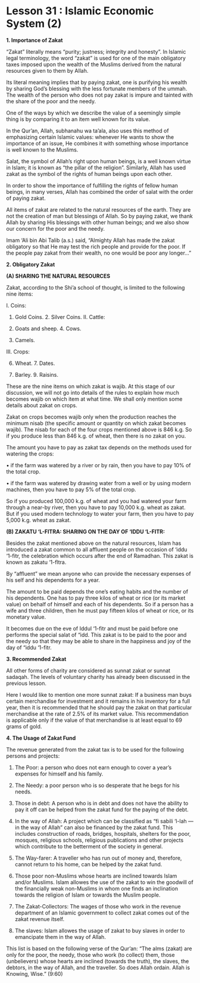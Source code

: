 Lesson 31 : Islamic Economic System (2)
=======================================

**1. Importance of Zakat**

“Zakat” literally means “purity; justness; integrity and honesty”. In
Islamic legal terminology, the word “zakat” is used for one of the main
obligatory taxes imposed upon the wealth of the Muslims derived from the
natural resources given to them by Allah.

Its literal meaning implies that by paying zakat, one is purifying his
wealth by sharing God’s blessing with the less fortunate members of the
ummah. The wealth of the person who does not pay zakat is impure and
tainted with the share of the poor and the needy.

One of the ways by which we describe the value of a seemingly simple
thing is by comparing it to an item well known for its value.

In the Qur’an, Allah, subhanahu wa ta’ala, also uses this method of
emphasizing certain Islamic values: whenever He wants to show the
importance of an issue, He combines it with something whose importance
is well known to the Muslims.

Salat, the symbol of Allah’s right upon human beings, is a well known
virtue in Islam; it is known as “the pillar of the religion”. Similarly,
Allah has used zakat as the symbol of the rights of human beings upon
each other.

In order to show the importance of fulfilling the rights of fellow
human beings, in many verses, Allah has combined the order of salat with
the order of paying zakat.

All items of zakat are related to the natural resources of the earth.
They are not the creation of man but blessings of Allah. So by paying
zakat, we thank Allah by sharing His blessings with other human beings;
and we also show our concern for the poor and the needy.

Imam ‘Ali bin Abi Talib (a.s.) said, “Almighty Allah has made the zakat
obligatory so that He may test the rich people and provide for the poor.
If the people pay zakat from their wealth, no one would be poor any
longer...”

**2. Obligatory Zakat**

**(A) SHARING THE NATURAL RESOURCES**

Zakat, according to the Shi’a school of thought, is limited to the
following nine items:

I. Coins:
1. Gold Coins. 2. Silver Coins.
II. Cattle:

3. Goats and sheep. 4. Cows.

5. Camels.

III. Crops:

6. Wheat. 7. Dates.

8. Barley. 9. Raisins.

These are the nine items on which zakat is wajib. At this stage of our
discussion, we will not go into details of the rules to explain how much
becomes wajib on which item at what time. We shall only mention some
details about zakat on crops.

Zakat on crops becomes wajib only when the production reaches the
minimum nisab (the specific amount or quantity on which zakat becomes
wajib). The nisab for each of the four crops mentioned above is 846 k.g.
So if you produce less than 846 k.g. of wheat, then there is no zakat on
you.

The amount you have to pay as zakat tax depends on the methods used for
watering the crops:

• if the farm was watered by a river or by rain, then you have to pay
10% of the total crop.

• if the farm was watered by drawing water from a well or by using
modern machines, then you have to pay 5% of the total crop.

So if you produced 100,000 k.g. of wheat and you had watered your farm
through a near-by river, then you have to pay 10,000 k.g. wheat as
zakat. But if you used modern technology to water your farm, then you
have to pay 5,000 k.g. wheat as zakat.

**(B) ZAKATU ‘L-FITRA: SHARING ON THE DAY OF ‘IDDU ‘L-FITR:**

Besides the zakat mentioned above on the natural resources, Islam has
introduced a zakat common to all affluent people on the occasion of
‘iddu ‘1-fitr, the celebration which occurs after the end of Ramadhan.
This zakat is known as zakatu ‘1-fltra.

By “affluent” we mean anyone who can provide the necessary expenses of
his self and his dependents for a year.

The amount to be paid depends the one’s eating habits and the number of
his dependents. One has to pay three kilos of wheat or rice (or its
market value) on behalf of himself and each of his dependents. So if a
person has a wife and three children, then he must pay fifteen kilos of
wheat or rice, or its monetary value.

It becomes due on the eve of Iddul ‘1-fitr and must be paid before one
performs the special salat of “idd. This zakat is to be paid to the poor
and the needy so that they may be able to share in the happiness and joy
of the day of “iddu ‘1-fitr.

**3. Recommended Zakat**

All other forms of charity are considered as sunnat zakat or sunnat
sadaqah. The levels of voluntary charity has already been discussed in
the previous lesson.

Here I would like to mention one more sunnat zakat: If a business man
buys certain merchandise for investment and it remains in his inventory
for a full year, then it is recommended that he should pay the zakat on
that particular merchandise at the rate of 2.5% of its market value.
This recommendation is applicable only if the value of that merchandise
is at least equal to 69 grams of gold.

**4. The Usage of Zakat Fund**

The revenue generated from the zakat tax is to be used for the
following persons and projects:

1. The Poor: a person who does not earn enough to cover a year’s
expenses for himself and his family.

2. The Needy: a poor person who is so desperate that he begs for his
needs.

3. Those in debt: A person who is in debt and does not have the ability
to pay it off can be helped from the zakat fund for the paying of the
debt.

4. In the way of Allah: A project which can be classified as “fi sabili
‘l-lah — in the way of Allah” can also be financed by the zakat fund.
This includes construction of roads, bridges, hospitals, shelters for
the poor, mosques, religious schools, religious publications and other
projects which contribute to the betterment of the society in general.

5. The Way-farer: A traveller who has run out of money and, therefore,
cannot return to his home, can be helped by the zakat fund.

6. Those poor non-Muslims whose hearts are inclined towards Islam
and/or Muslims. Islam allowes the use of the zakat to win the goodwill
of the financially weak non-Muslims in whom one finds an inclination
towards the religion of Islam or towards the Muslim people.

7. The Zakat-Collectors: The wages of those who work in the revenue
department of an Islamic government to collect zakat comes out of the
zakat revenue itself.

8. The slaves: Islam allowes the usage of zakat to buy slaves in order
to emancipate them in the way of Allah.

This list is based on the following verse of the Qur’an: “The alms
(zakat) are only for the poor, the needy, those who work (to collect)
them, those (unbelievers) whose hearts are inclined (towards the truth),
the slaves, the debtors, in the way of Allah, and the traveller. So does
Allah ordain. Allah is Knowing, Wise.” (9:60)


